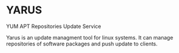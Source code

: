 # YARUS
YUM APT Repositories Update Service

Yarus is an update managment tool for linux systems. It can manage repositories of software packages and push update to clients.